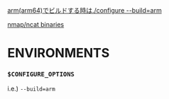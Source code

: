 [arm(arm64)でビルドする時は./configure --build=arm](https://www.servernote.net/article.cgi?id=you-must-specify-build-type)

[nmap/ncat binaries](https://nmap.org/dist/nmap-7.92.tar.bz2)

# ENVIRONMENTS
### `$CONFIGURE_OPTIONS`

i.e.) `--build=arm`